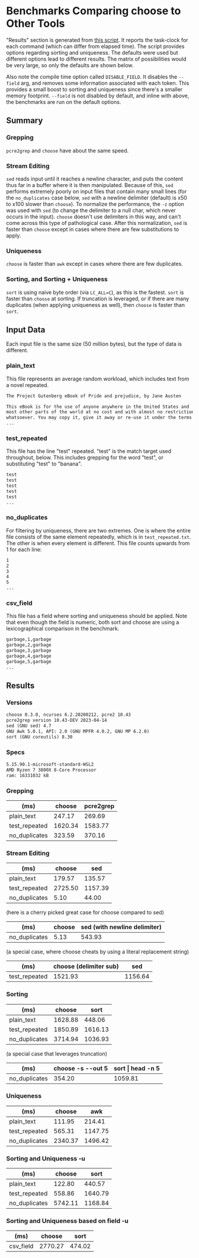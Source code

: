 # Benchmarks Comparing choose to Other Tools

"Results" section is generated from [this script](./gen_perf_stats.bash). It reports the task-clock for each command (which can differ from elapsed time). The script provides options regarding sorting and uniqueness. The defaults were used but different options lead to different results. The matrix of possibilities would be very large, so only the defaults are shown below.

Also note the compile time option called `DISABLE_FIELD`. It disables the `--field` arg, and removes some information associated with each token. This provides a small boost to sorting and uniqueness since there's a smaller memory footprint. `--field` is not disabled by default, and inline with above, the benchmarks are run on the default options.

## Summary

### Grepping

`pcre2grep` and `choose` have about the same speed.

### Stream Editing

`sed` reads input until it reaches a newline character, and puts the content thus far in a buffer where it is then manipulated. Because of this, `sed` performs extremely poorly on input files that contain many small lines (for the `no_duplicates` case below, `sed` with a newline delimiter (default) is x50 to x100 slower than `choose`). To normalize the performance, the `-z` option was used with `sed` (to change the delimiter to a null char, which never occurs in the input). `choose` doesn't use delimiters in this way, and can't come across this type of pathological case. After this normalization, `sed` is faster than `choose` except in cases where there are few substitutions to apply.

### Uniqueness

`choose` is faster than `awk` except in cases where there are few duplicates.

### Sorting, and Sorting + Uniqueness

`sort` is using naive byte order (via `LC_ALL=C`), as this is the fastest. `sort` is faster than `choose` at sorting. If truncation is leveraged, or if there are many duplicates (when applying uniqueness as well), then `choose` is faster than `sort`.

## Input Data

Each input file is the same size (50 million bytes), but the type of data is different.

### plain_text

This file represents an average random workload, which includes text from a novel repeated.

```txt
The Project Gutenberg eBook of Pride and prejudice, by Jane Austen

This eBook is for the use of anyone anywhere in the United States and
most other parts of the world at no cost and with almost no restrictions
whatsoever. You may copy it, give it away or re-use it under the terms
...
```

### test_repeated

This file has the line "test" repeated. "test" is the match target used throughout, below. This includes grepping for the word "test", or substituting "test" to "banana".

```txt
test
test
test
test
test
...
```

### no_duplicates

For filtering by uniqueness, there are two extremes. One is where the entire file consists of the same element repeatedly, which is in `test_repeated.txt`. The other is when every element is different. This file counts upwards from 1 for each line:

```txt
1
2
3
4
5
...
```

### csv_field

This file has a field where sorting and uniqueness should be applied. Note that even though the field is numeric, both sort and choose are using a lexicographical comparison in the benchmark. 

```txt
garbage,1,garbage
garbage,2,garbage
garbage,3,garbage
garbage,4,garbage
garbage,5,garbage
...
```

## Results

### Versions
```txt
choose 0.3.0, ncurses 6.2.20200212, pcre2 10.43
pcre2grep version 10.43-DEV 2023-04-14
sed (GNU sed) 4.7
GNU Awk 5.0.1, API: 2.0 (GNU MPFR 4.0.2, GNU MP 6.2.0)
sort (GNU coreutils) 8.30
```
### Specs
```txt
5.15.90.1-microsoft-standard-WSL2
AMD Ryzen 7 3800X 8-Core Processor
ram: 16331032 kB
```

### Grepping

| (ms)             | choose | pcre2grep  |
|------------------|--------|------------|
| plain_text       | 247.17 | 269.69 | 
| test_repeated    | 1620.34 | 1583.77 | 
| no_duplicates    | 323.59 | 370.16 | 

### Stream Editing

| (ms)             | choose | sed  |
|------------------|--------|------|
| plain_text       | 179.57 | 135.57 | 
| test_repeated    | 2725.50 | 1157.39 | 
| no_duplicates    | 5.10 | 44.00 | 

(here is a cherry picked great case for choose compared to sed)

| (ms)             | choose | sed (with newline delimiter) |
|------------------|--------|------|
| no_duplicates    | 5.13 | 543.93 | 

(a special case, where choose cheats by using a literal replacement string)

| (ms)             | choose (delimiter sub) | sed |
|------------------|------------------------|-----|
| test_repeated    | 1521.93 | 1156.64 | 

### Sorting 

| (ms)             | choose | sort |
|------------------|--------|------|
| plain_text       | 1628.88 | 448.06 | 
| test_repeated    | 1850.89 | 1616.13 | 
| no_duplicates    | 3714.94 | 1036.93 | 

(a special case that leverages truncation)

| (ms)             | choose -s --out 5 | sort \| head -n 5 |
|------------------|--------|------|
| no_duplicates    | 354.20 | 1059.81 | 

### Uniqueness 

| (ms)             | choose | awk |
|------------------|--------|-----|
| plain_text       | 111.95 | 214.41 | 
| test_repeated    | 565.31 | 1147.75 | 
| no_duplicates    | 2340.37 | 1496.42 | 

### Sorting and Uniqueness   -u

| (ms)             | choose | sort |
|------------------|--------|------|
| plain_text       | 122.80 | 440.57 | 
| test_repeated    | 558.86 | 1640.79 | 
| no_duplicates    | 5742.11 | 1168.84 | 


### Sorting and Uniqueness based on field   -u

| (ms)             | choose | sort |
|------------------|--------|------|
| csv_field        | 2770.27 | 474.02 | 
